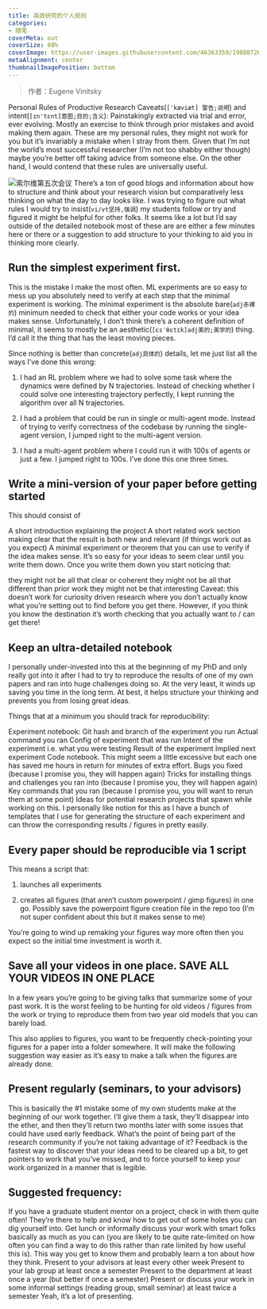 ```yaml
---
title: 高效研究的个人规则
categories:
- 随笔
coverMeta: out
coverSize: 60%
coverImage: https://user-images.githubusercontent.com/46363359/198887264-399f1784-ce36-4f14-8850-6ee3f902cca2.jpg
metaAlignment: center
thumbnailImagePosition: bottom
---
```

> 作者：Eugene Vinitsky

Personal Rules of Productive Research
Caveats(`['kæviæt] 警告;说明`) and intent(`[ɪn'tɛnt]意图;目的;含义`): 
Painstakingly extracted via trial and error, ever evolving. Mostly an exercise to think through prior mistakes and avoid making them again. These are my personal rules, they might not work for you but it’s invariably a mistake when I stray from them. Given that I’m not the world’s most successful researcher (I’m not too shabby either though) maybe you’re better off taking advice from someone else. On the other hand, I would contend that these rules are universally useful.

<!-- more -->

![索尔维第五次会议](https://user-images.githubusercontent.com/46363359/198887014-69f99637-39b0-4d6b-bf17-f228dcadb42f.jpg)
There’s a ton of good blogs and information about how to structure and think about your research vision but comparatively less thinking on what the day to day looks like. I was trying to figure out what rules I would try to insist(`vi/vt坚持,强调`) my students follow or try and figured it might be helpful for other folks. It seems like a lot but I’d say outside of the detailed notebook most of these are are either a few minutes here or there or a suggestion to add structure to your thinking to aid you in thinking more clearly.

## Run the simplest experiment first.

This is the mistake I make the most often. ML experiments are so easy to mess up you absolutely need to verify at each step that the minimal experiment is working. The minimal experiment is the absolute bare(`adj赤裸的`) minimum needed to check that either your code works or your idea makes sense. Unfortunately, I don’t think there’s a coherent definition of minimal, it seems to mostly be an aesthetic(`[ɛsˈθɛtɪk]adj美的;美学的`) thing. I’d call it the thing that has the least moving pieces.

Since nothing is better than concrete(`adj具体的`) details, let me just list all the ways I’ve done this wrong:

1) I had an RL problem where we had to solve some task where the dynamics were defined by N trajectories. Instead of checking whether I could solve one interesting trajectory perfectly, I kept running the algorithm over all N trajectories. 

2) I had a problem that could be run in single or multi-agent mode. Instead of trying to verify correctness of the codebase by running the single-agent version, I jumped right to the multi-agent version.

3) I had a multi-agent problem where I could run it with 100s of agents or just a few. I jumped right to 100s. I’ve done this one three times.

## Write a mini-version of your paper before getting started
This should consist of

A short introduction explaining the project
A short related work section making clear that the result is both new and relevant (if things work out as you expect)
A minimal experiment or theorem that you can use to verify if the idea makes sense.
It’s so easy for your ideas to seem clear until you write them down. Once you write them down you start noticing that:

they might not be all that clear or coherent
they might not be all that different than prior work
they might not be that interesting
Caveat: this doesn’t work for curiosity driven research where you don’t actually know what you’re setting out to find before you get there. However, if you think you know the destination it’s worth checking that you actually want to / can get there!

## Keep an ultra-detailed notebook
I personally under-invested into this at the beginning of my PhD and only really got into it after I had to try to reproduce the results of one of my own papers and ran into huge challenges doing so. At the very least, it winds up saving you time in the long term. At best, it helps structure your thinking and prevents you from losing great ideas.

Things that at a minimum you should track for reproducibility:

Experiment notebook:
Git hash and branch of the experiment you run
Actual command you ran
Config of experiment that was run
Intent of the experiment i.e. what you were testing
Result of the experiment
Implied next experiment
Code notebook. This might seem a little excessive but each one has saved me hours in return for minutes of extra effort.
Bugs you fixed (because I promise you, they will happen again)
Tricks for installing things and challenges you ran into (because I promise you, they will happen again)
Key commands that you ran (because I promise you, you will want to rerun them at some point)
Ideas for potential research projects that spawn while working on this.
I personally like notion for this as I have a bunch of templates that I use for generating the structure of each experiment and can throw the corresponding results / figures in pretty easily.

## Every paper should be reproducible via 1 script
This means a script that: 

1) launches all experiments

2) creates all figures (that aren’t custom powerpoint / gimp figures) in one go. Possibly save the powerpoint figure creation file in the repo too (I’m not super confident about this but it makes sense to me)

You’re going to wind up remaking your figures way more often then you expect so the initial time investment is worth it.

## Save all your videos in one place. SAVE ALL YOUR VIDEOS IN  ONE PLACE
In a few years you’re going to be giving talks that summarize some of your past work. It is the worst feeling to be hunting for old videos / figures from the work or trying to reproduce them from two year old models that you can barely load. 

This also applies to figures, you want to be frequently check-pointing your figures for a paper into a folder somewhere. It will make the following suggestion way easier as it’s easy to make a talk when the figures are already done.

## Present regularly (seminars, to your advisors)
This is basically the #1 mistake some of my own students make at the beginning of our work together. I’ll give them a task, they’ll disappear into the ether, and then they’ll return two months later with some issues that could have used early feedback. What’s the point of being part of the research community if you’re not taking advantage of it? Feedback is the fastest way to discover that your ideas need to be cleared up a bit, to get pointers to work that you’ve missed, and to force yourself to keep your work organized in a manner that is legible.

## Suggested frequency:

If you have a graduate student mentor on a project, check in with them quite often! They’re there to help and know how to get out of some holes you can dig yourself into. 
Get lunch or informally discuss your work with smart folks basically as much as you can (you are likely to be quite rate-limited on how often you can find a way to do this rather than rate limited by how useful this is). This way you get to know them and probably learn a ton about how they think.
Present to your advisors at least every other week
Present to your lab group at least once a semester
Present to the department at least once a year (but better if once a semester)
Present or discuss your work in some informal settings (reading group, small seminar) at least twice a semester
Yeah, it’s a lot of presenting.

